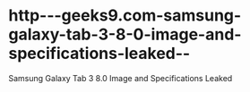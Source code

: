 http---geeks9.com-samsung-galaxy-tab-3-8-0-image-and-specifications-leaked--
============================================================================

Samsung Galaxy Tab 3 8.0 Image and Specifications Leaked
